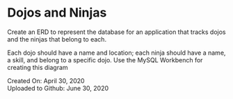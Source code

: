 # Dojos and Ninjas

Create an ERD to represent the database for an application that tracks dojos and the ninjas that belong to each.

Each dojo should have a name and location; each ninja should have a name, a skill, and belong to a specific dojo. Use the MySQL Workbench for creating this diagram

Created On: April 30, 2020\
Uploaded to Github: June 30, 2020


